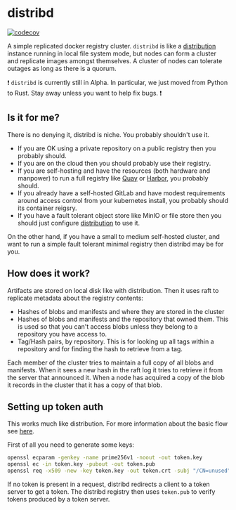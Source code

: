 # distribd

[![codecov](https://codecov.io/gh/Jc2k/distribd/branch/main/graph/badge.svg?token=8AIAEN68AO)](https://codecov.io/gh/Jc2k/distribd)

A simple replicated docker registry cluster. `distribd` is like a [distribution](https://github.com/docker/distribution/) instance running in local file system mode, but nodes can form a cluster and replicate images amongst themselves. A cluster of nodes can tolerate outages as long as there is a quorum.

:exclamation: `distribd` is currently still in Alpha. In particular, we just moved from Python to Rust. Stay away unless you want to help fix bugs. :exclamation:

## Is it for me?

There is no denying it, distribd is niche. You probably shouldn't use it.

* If you are OK using a private repository on a public registry then you probably should.
* If you are on the cloud then you should probably use their registry.
* If you are self-hosting and have the resources (both hardware and manpower) to run a full registry like [Quay](https://www.openshift.com/products/quay) or [Harbor](https://goharbor.io/), you probably should.
* If you already have a self-hosted GitLab and have modest requirements around access control from your kubernetes install, you probably should its container reigsry.
* If you have a fault tolerant object store like MinIO or file store then you should just configure [distribution](https://github.com/docker/distribution/) to use it.

On the other hand, if you have a small to medium self-hosted cluster, and want to run a simple fault tolerant minimal registry then distribd may be for you.

## How does it work?

Artifacts are stored on local disk like with distribution. Then it uses raft to replicate metadata about the registry contents:

* Hashes of blobs and manifests and where they are stored in the cluster
* Hashes of blobs and manifests and the repository that owned them. This is used so that you can't access blobs unless they belong to a repository you have access to.
* Tag/Hash pairs, by repository. This is for looking up all tags within a repository and for finding the hash to retrieve from a tag.

Each member of the cluster tries to maintain a full copy of all blobs and manifests. When it sees a new hash in the raft log it tries to retrieve it from the server that announced it. When a node has acquired a copy of the blob it records in the cluster that it has a copy of that blob.

## Setting up token auth

This works much like distribution. For more information about the basic flow see [here](https://docs.docker.com/registry/spec/auth/token/).

First of all you need to generate some keys:

```bash
openssl ecparam -genkey -name prime256v1 -noout -out token.key
openssl ec -in token.key -pubout -out token.pub
openssl req -x509 -new -key token.key -out token.crt -subj "/CN=unused"
```

If no token is present in a request, distribd redirects a client to a token server to get a token. The distribd registry then uses `token.pub` to verify tokens produced by a token server.
